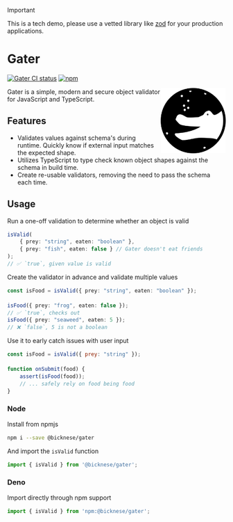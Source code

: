 > [!IMPORTANT]  
> This is a tech demo, please use a vetted library like [zod](https://github.com/colinhacks/zod) for your production applications.

# Gater

<a href="https://github.com/mbicknese/gater/actions?query=branch%3Amain"><img src="https://github.com/mbicknese/gater/actions/workflows/test.yml/badge.svg?event=push&branch=main" alt="Gater CI status" /></a>
<a href="https://www.npmjs.com/package/bicknese/gater" rel="nofollow"><img src="https://img.shields.io/npm/dw/@bicknese/gater.svg" alt="npm"></a>


<img align="right" src="https://raw.githubusercontent.com/mbicknese/gater/main/logo.svg" height="150px" alt="the gater mascot alligator">

Gater is a simple, modern and secure object validator for JavaScript and TypeScript.

## Features

 - Validates values against schema's during runtime. Quickly know if external input matches the expected shape.
 - Utilizes TypeScript to type check known object shapes against the schema in build time.
 - Create re-usable validators, removing the need to pass the schema each time.

## Usage

Run a one-off validation to determine whether an object is valid

```TypeScript
isValid(
    { prey: "string", eaten: "boolean" },
    { prey: "fish", eaten: false } // Gater doesn't eat friends
);
// ✅ `true`, given value is valid
```

Create the validator in advance and validate multiple values

```TypeScript
const isFood = isValid({ prey: "string", eaten: "boolean" });

isFood({ prey: "frog", eaten: false });
// ✅ `true`, checks out
isFood({ prey: "seaweed", eaten: 5 });
// ❌ `false`, 5 is not a boolean
```

Use it to early catch issues with user input

```JavaScript
const isFood = isValid({ prey: "string" });

function onSubmit(food) {
    assert(isFood(food));
    // ... safely rely on food being food
}
```

### Node

Install from npmjs

```bash
npm i --save @bicknese/gater
```

And import the `isValid` function

```JavaScript
import { isValid } from '@bicknese/gater';
```

### Deno

Import directly through npm support

```TypeScript
import { isValid } from 'npm:@bicknese/gater';
```
